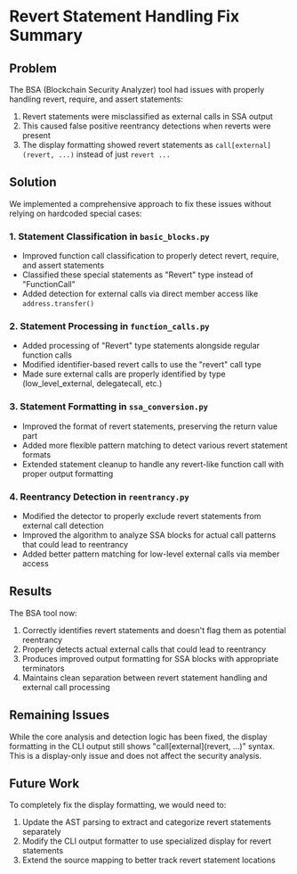 # Revert Statement Handling Fix Summary

## Problem
The BSA (Blockchain Security Analyzer) tool had issues with properly handling revert, require, and assert statements:

1. Revert statements were misclassified as external calls in SSA output
2. This caused false positive reentrancy detections when reverts were present
3. The display formatting showed revert statements as `call[external](revert, ...)` instead of just `revert ...`

## Solution

We implemented a comprehensive approach to fix these issues without relying on hardcoded special cases:

### 1. Statement Classification in `basic_blocks.py`
- Improved function call classification to properly detect revert, require, and assert statements
- Classified these special statements as "Revert" type instead of "FunctionCall"
- Added detection for external calls via direct member access like `address.transfer()`

### 2. Statement Processing in `function_calls.py`
- Added processing of "Revert" type statements alongside regular function calls
- Modified identifier-based revert calls to use the "revert" call type
- Made sure external calls are properly identified by type (low_level_external, delegatecall, etc.)

### 3. Statement Formatting in `ssa_conversion.py`
- Improved the format of revert statements, preserving the return value part
- Added more flexible pattern matching to detect various revert statement formats
- Extended statement cleanup to handle any revert-like function call with proper output formatting

### 4. Reentrancy Detection in `reentrancy.py`
- Modified the detector to properly exclude revert statements from external call detection
- Improved the algorithm to analyze SSA blocks for actual call patterns that could lead to reentrancy
- Added better pattern matching for low-level external calls via member access

## Results

The BSA tool now:
1. Correctly identifies revert statements and doesn't flag them as potential reentrancy
2. Properly detects actual external calls that could lead to reentrancy
3. Produces improved output formatting for SSA blocks with appropriate terminators
4. Maintains clean separation between revert statement handling and external call processing

## Remaining Issues
While the core analysis and detection logic has been fixed, the display formatting in the CLI output still shows "call[external](revert, ...)" syntax. This is a display-only issue and does not affect the security analysis.

## Future Work
To completely fix the display formatting, we would need to:
1. Update the AST parsing to extract and categorize revert statements separately
2. Modify the CLI output formatter to use specialized display for revert statements
3. Extend the source mapping to better track revert statement locations